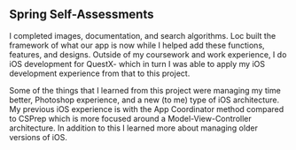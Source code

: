 ## Spring Self-Assessments

I completed images, documentation, and search algorithms. Loc built the framework of what our app is now while I helped add these functions, features, and designs. Outside of my coursework and work experience, I do iOS development for QuestX- which in turn I was able to apply my iOS development experience from that to this project.

Some of the things that I learned from this project were managing my time better, Photoshop experience, and a new (to me) type of iOS architecture. My previous iOS experience is with the App Coordinator method compared to CSPrep which is more focused around a Model-View-Controller architecture. In addition to this I learned more about managing older versions of iOS.
